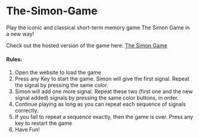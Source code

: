 # The-Simon-Game
Play the iconic and classical short-term memory game The Simon Game in a new way!

Check out the hosted version of the game here:
<a href="https://archit1706.github.io/The-Simon-Game/" target="_blank">The Simon Game</a>

<h4>Rules: </h4>
<ol>
  <li>Open the website to load the game</li>
  <li>Press any Key to start the game. Simon will give the first signal. Repeat the signal by pressing the same color.</li>
  <li>Simon will add one more signal. Repeat these two (first one and the new signal added) signals by pressing the same color buttons, in order.</li>
  <li>Continue playing as long as you can repeat each sequence of signals correctly.</li>
  <li>If you fail to repeat a sequence exactly, then the game is over. Press any key to restart the game</li>
  <li>Have Fun!</li>
</ol>
